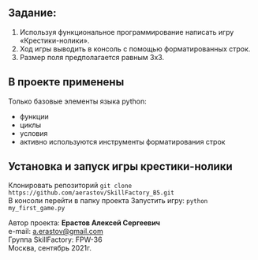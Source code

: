 ## Задание:
1. Используя функциональное программирование написать игру «Крестики-нолики». 
2. Ход игры выводить в консоль с помощью форматированных строк. 
3. Размер поля предполагается равным 3x3.


## В проекте применены
Только базовые элементы языка python:
- функции
- циклы
- условия
- активно используются инструменты форматирования строк


## Установка и запуск игры крестики-нолики
Клонировать репозиторий `git clone https://github.com/aerastov/SkillFactory_B5.git`  
В консоли перейти в папку проекта 
Запустить игру: `python my_first_game.py`



Автор проекта: **Ерастов Алексей Сергеевич**  
e-mail: a.erastov@gmail.com  
Группа SkillFactory: FPW-36  
Москва, сентябрь 2021г.

 
